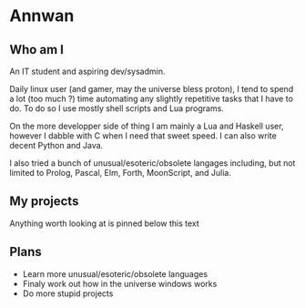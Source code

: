 # Annwan

## Who am I

An IT student and aspiring dev/sysadmin.

Daily linux user (and gamer, may the universe bless proton), I tend to spend a lot (too much ?) time automating any slightly repetitive tasks that I have to do.
To do so I use mostly shell scripts and Lua programs.

On the more developper side of thing I am mainly a Lua and Haskell user, however I dabble with C when I need that sweet speed. I can also write decent Python and Java.

I also tried a bunch of unusual/esoteric/obsolete langages including, but not limited to Prolog, Pascal, Elm, Forth, MoonScript, and Julia.

## My projects

Anything worth looking at is pinned below this text

## Plans

- Learn more unusual/esoteric/obsolete languages
- Finaly work out how in the universe windows works
- Do more stupid projects
